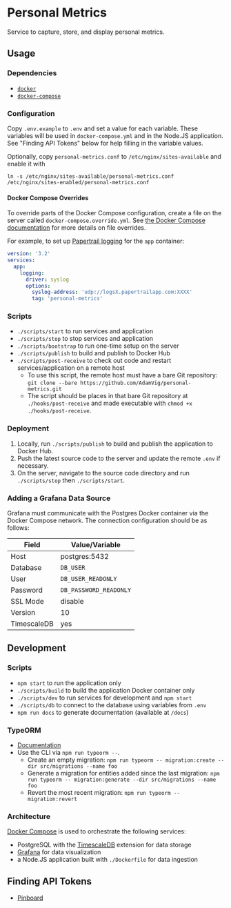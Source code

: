 # Personal Metrics

Service to capture, store, and display personal metrics.

## Usage

### Dependencies

- [`docker`](https://docs.docker.com/install/)
- [`docker-compose`](https://docs.docker.com/compose/install/)

### Configuration

Copy `.env.example` to `.env` and set a value for each variable. These variables will be used in `docker-compose.yml`
and in the Node.JS application. See "Finding API Tokens" below for help filling in the variable values.

Optionally, copy `personal-metrics.conf` to `/etc/nginx/sites-available` and enable it with

```shell
ln -s /etc/nginx/sites-available/personal-metrics.conf /etc/nginx/sites-enabled/personal-metrics.conf
```

#### Docker Compose Overrides

To override parts of the Docker Compose configuration, create a file on the server called `docker-compose.override.yml`.
See [the Docker Compose documentation](https://docs.docker.com/compose/extends/) for more details on file overrides.

For example, to set up [Papertrail
logging](https://help.papertrailapp.com/kb/configuration/configuring-centralized-logging-from-docker/#docker-compose)
for the `app` container:

```yml
version: '3.2'
services:
  app:
    logging:
      driver: syslog
      options:
        syslog-address: 'udp://logsX.papertrailapp.com:XXXX'
        tag: 'personal-metrics'
```

### Scripts

- `./scripts/start` to run services and application
- `./scripts/stop` to stop services and application
- `./scripts/bootstrap` to run one-time setup on the server
- `./scripts/publish` to build and publish to Docker Hub
- `./scripts/post-receive` to check out code and restart services/application on a remote host
  - To use this script, the remote host must have a bare Git repository: `git clone --bare https://github.com/AdamVig/personal-metrics.git`
  - The script should be places in that bare Git repository at `./hooks/post-receive` and made executable with
    `chmod +x ./hooks/post-receive`.

### Deployment

1. Locally, run `./scripts/publish` to build and publish the application to Docker Hub.
2. Push the latest source code to the server and update the remote `.env` if necessary.
3. On the server, navigate to the source code directory and run `./scripts/stop` then `./scripts/start`.

### Adding a Grafana Data Source

Grafana must communicate with the Postgres Docker container via the Docker Compose network. The connection configuration
should be as follows:

| Field       | Value/Variable         |
| ----------- | ---------------------- |
| Host        | postgres:5432          |
| Database    | `DB_USER`              |
| User        | `DB_USER_READONLY`     |
| Password    | `DB_PASSWORD_READONLY` |
| SSL Mode    | disable                |
| Version     | 10                     |
| TimescaleDB | yes                    |

## Development

### Scripts

- `npm start` to run the application only
- `./scripts/build` to build the application Docker container only
- `./scripts/dev` to run services for development and `npm start`
- `./scripts/db` to connect to the database using variables from `.env`
- `npm run docs` to generate documentation (available at `/docs`)

### TypeORM

- [Documentation](https://typeorm.io/)
- Use the CLI via `npm run typeorm --`.
  - Create an empty migration: `npm run typeorm -- migration:create --dir src/migrations --name foo`
  - Generate a migration for entities added since the last migration: `npm run typeorm -- migration:generate --dir src/migrations --name foo`
  - Revert the most recent migration: `npm run typeorm -- migration:revert`

### Architecture

[Docker Compose](https://docs.docker.com/compose) is used to orchestrate the following services:

- PostgreSQL with the [TimescaleDB](https://docs.timescale.com) extension for data storage
- [Grafana](https://grafana.com/docs/) for data visualization
- a Node.JS application built with `./Dockerfile` for data ingestion

## Finding API Tokens

- [Pinboard](https://pinboard.in/settings/password)
